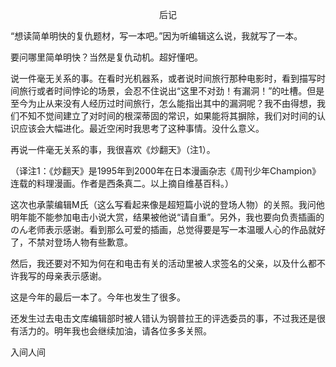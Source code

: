 <p align="center">后记</p>

“想读简单明快的复仇题材，写一本吧。”因为听编辑这么说，我就写了一本。

要问哪里简单明快？当然是复仇动机。超好懂吧。

说一件毫无关系的事。在看时光机器系，或者说时间旅行那种电影时，看到描写时间旅行或者时间悖论的场景，会忍不住说出“这里不对劲！有漏洞！”的吐槽。但是至今为止从来没有人经历过时间旅行，怎么能指出其中的漏洞呢？我不由得想，我们不知不觉间建立了对时间的根深蒂固的常识，如果能将其摒除，我们对时间的认识应该会大幅进化。最近空闲时我思考了这种事情。没什么意义。

再说一件毫无关系的事，我很喜欢《炒翻天》（注1）。

（译注1：《炒翻天》是1995年到2000年在日本漫画杂志《周刊少年Champion》连载的料理漫画。作者是西条真二。以上摘自维基百科。）

这次也承蒙编辑M氏（这么写看起来像是超短篇小说的登场人物）的关照。我问他明年能不能参加电击小说大赏，结果被他说“请自重”。另外，我也要向负责插画的のん老师表示感谢。看到那么可爱的插画，总觉得要是写一本温暖人心的作品就好了，不禁对登场人物有些歉意。

然后，我还要对不知为何在和电击有关的活动里被人求签名的父亲，以及什么都不许我写的母亲表示感谢。

这是今年的最后一本了。今年也发生了很多。

还发生过去电击文库编辑部时被人错认为钢普拉王的评选委员的事，不过我还是很有活力的。明年我也会继续加油，请各位多多关照。

入间人间

